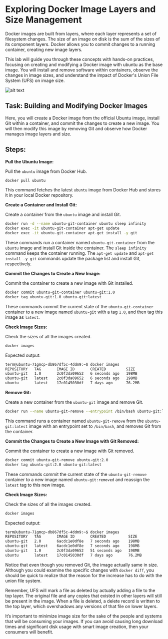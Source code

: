 # Exploring Docker Image Layers and Size Management

Docker images are built from layers, where each layer represents a set of filesystem changes. The size of an image on disk is the sum of the sizes of its component layers. Docker allows you to commit changes to a running container, creating new image layers. 

This lab will guide you through these concepts with hands-on practices, focusing on creating and modifying a Docker image with ubuntu as the base image. You will install and remove software within containers, observe the changes in image sizes, and understand the impact of Docker's Union File System (UFS) on image size. 

![alt text]( https://github.com/poridhiEng/poridhi-labs/blob/main/Poridhi%20Labs/Docker%20Labs/Docker%20in%20Action/Chapter%2007/5/images/image.png?raw=true)

## Task: Building and Modifying Docker Images
Here, you will create a Docker image from the official Ubuntu image, install Git within a container, and commit the changes to create a new image. You will then modify this image by removing Git and observe how Docker manages image layers and size. 

## Steps:
**Pull the Ubuntu Image:**

Pull the `ubuntu` image from Docker Hub.
```sh
docker pull ubuntu
```
This command fetches the latest `ubuntu` image from Docker Hub and stores it in your local Docker repository.

**Create a Container and Install Git:**

Create a container from the `ubuntu` image and install Git.
```sh
docker run -d --name ubuntu-git-container ubuntu sleep infinity
docker exec -it ubuntu-git-container apt-get update
docker exec -it ubuntu-git-container apt-get install -y git
```
These commands run a container named `ubuntu-git-container` from the `ubuntu` image and install Git inside the container. The `sleep infinity` command keeps the container running. The `apt-get update` and `apt-get install -y git` commands update the package list and install Git, respectively.

**Commit the Changes to Create a New Image:**

Commit the container to create a new image with Git installed.
```sh
docker commit ubuntu-git-container ubuntu-git:1.0
docker tag ubuntu-git:1.0 ubuntu-git:latest
```
These commands commit the current state of the `ubuntu-git-container` container to a new image named `ubuntu-git` with a tag `1.0`, and then tag this image as `latest`.


**Check Image Sizes:**

Check the sizes of all the images created.
```sh
docker images
```

Expected output:

```bash
term@ubuntu-71gmcp-db867df5c-4ddm9:~$ docker images
REPOSITORY   TAG       IMAGE ID       CREATED         SIZE
ubuntu-git   1.0       2c0f3da09652   6 seconds ago   198MB
ubuntu-git   latest    2c0f3da09652   6 seconds ago   198MB
ubuntu       latest    17c0145030df   7 days ago      76.2MB
```

**Remove Git:**

Create a new container from the `ubuntu-git` image and remove Git.
```sh
docker run --name ubuntu-git-remove --entrypoint /bin/bash ubuntu-git:latest -c "apt-get remove -y git"
```
This command runs a container named `ubuntu-git-remove` from the `ubuntu-git:latest` image with an entrypoint set to `/bin/bash`, and removes Git from the container.

**Commit the Changes to Create a New Image with Git Removed:**

Commit the container to create a new image with Git removed.
```sh
docker commit ubuntu-git-remove ubuntu-git:2.0
docker tag ubuntu-git:2.0 ubuntu-git:latest
```
These commands commit the current state of the `ubuntu-git-remove` container to a new image named `ubuntu-git:removed` and reassign the `latest` tag to this new image.


**Check Image Sizes:**

Check the sizes of all the images created.
```sh
docker images
```

Expected output:

```bash
term@ubuntu-71gmcp-db867df5c-4ddm9:~$ docker images
REPOSITORY   TAG       IMAGE ID       CREATED          SIZE
ubuntu-git   2.0       6acdc1e0df8e   7 seconds ago    198MB
ubuntu-git   latest    6acdc1e0df8e   7 seconds ago    198MB
ubuntu-git   1.0       2c0f3da09652   51 seconds ago   198MB
ubuntu       latest    17c0145030df   7 days ago       76.2MB
```



Notice that even though you removed Git, the image actually same in size.
 Although you could examine the specific changes with `docker diff`, you should be
 quick to realize that the reason for the increase has to do with the union file system.

 Remember, UFS will mark a file as deleted by actually adding a file to the top layer.
 The original file and any copies that existed in other layers will still be present in the
 image.  When a file is deleted, a delete record is written to the top layer, which overshadows
 any versions of that file on lower layers.
 
 It’s important to minimize image size for the sake of the people and systems
 that will be consuming your images. If you can avoid causing long download times and
 significant disk usage with smart image creation, then your consumers will benefit.
